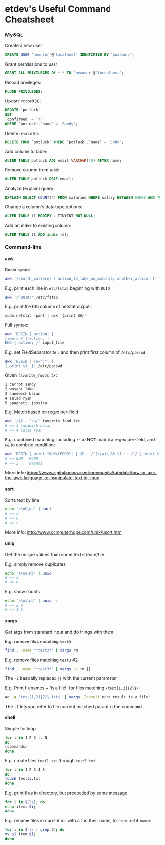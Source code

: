 # etdev's Useful Command Cheatsheet

### MySQL

Create a new user
```sql
CREATE USER 'newuser'@'localhost' IDENTIFIED BY 'password';
```

Grant permissions to user
```sql
GRANT ALL PRIVILEGES ON *.* TO 'newuser'@'loccalhost';
```

Reload privileges:
```sql
FLUSH PRIVILEGES;
```

Update record(s):
```sql
UPDATE `potluck`
SET
`confirmed` = 'Y'
WHERE `potluck`.`name` = 'Sandy';
```

Delete record(s):
```sql
DELETE FROM `potluck` WHERE `potluck`.`name` = 'John';
```

Add column to table:
```sql
ALTER TABLE potluck ADD email VARCHAR(40) AFTER name;
```

Remove column from table:
```sql
ALTER TABLE potluck DROP email;
```

Analyze (explain) query:
```sql
EXPLAIN SELECT COUNT(*) FROM salaries WHERE salary BETWEEN 60000 AND 70000;
```

Change a column's data type,options:
```sql
ALTER TABLE t1 MODIFY a TINYINT NOT NULL;
```

Add an index to existing column:
```sql
ALTER TABLE t1 ADD index (d);
```

### Command-line

#### awk
Basic syntax
```bash
awk '/search_pattern/ { action_to_take_on_matches; another_action; }' file_to_parse
```

E.g. print each line in `etc/fstab` beginning with `UUID`
```bash
awk '/^UUID/' /etc/fstab
```

E.g. print the 6th column of netstat output:
```
sudo netstat -pant | awk '{print $6}'
```

Full syntax:
```bash
awk 'BEGIN { action; }
/search/ { action; }
END { action; }' input_file
```

E.g. set FieldSeparator to `:` and then print first column of `/etc/passwd`
```bash
awk 'BEGIN { FS=":"; }
{ print $1; }' /etc/passwd
```

Given `favorite_foods.txt`:
```bash
1 carrot sandy
2 wasabi luke
3 sandwich brian
4 salad ryan
5 spaghetti jessica
```

E.g. Match based on regex per-field
```bash
awk '/$2 ~ ^sa/' favorite_food.txt
# => 3 sandwich brian
# => 4 salad ryan
```

E.g. combined matching, including `!~` to NOT match a regex per-field, and `&&` to combine conditions
```bash
awk 'BEGIN { print "NUM\tFOOD"; } $2 ~ /^(c|w)/ && $1 !~ /1/ { print $1,"\t",$2; }' favorite_foods.txt
# => NUM   FOOD
# => 2     wasabi
```

More info: https://www.digitalocean.com/community/tutorials/how-to-use-the-awk-language-to-manipulate-text-in-linux

#### sort

Sorts text by line
```bash
echo 'c\nb\na' | sort
# => a
# => b
# => c
```

More info: http://www.computerhope.com/unix/usort.htm

#### uniq

Get the unique values from some text stream/file

E.g. simply remove duplicates
```bash
echo 'a\na\nb' | uniq
# => a
# => b
```

E.g. show counts

```bash
echo 'a\na\nb' | uniq -c
# => 2 a
# => 1 b
```

#### xargs

Get args from standard input and do things with them

E.g. remove files matching `test3`
```bash
find . -name "*test3*" | xargs rm
```

E.g. remove files matching `test3` #2
```bash
find . -name "*test3*" | xargs -i rm {}
```

The `-i` basically replaces `{}` with the current parameter

E.g. Print filenames + 'is a file!' for files matching `/test[1,2]{2}$/`
```bash
ag -g 'test[1,2]{2}\.txt$' | xargs -Iresult echo result is a file!
```

The `-I` lets you refer to the current matched param in the command.

#### shell

Simple for loop

```bash
for i in 1 2 3 .. N
do
<commands>
done
```

E.g. create files `test1.txt` through `test5.txt`
```bash
for i in 1 2 3 4 5
do
touch test$i.txt
done
```

E.g. print files in directory, but preceeded by some message
```bash
for i in $(ls); do
echo item: $i;
done
```

E.g. rename files in current dir with a `2` in their name, to `item_<old_name>`
```bash
for i in $(ls | grep 2); do
mv $1 item_$1;
done
```
